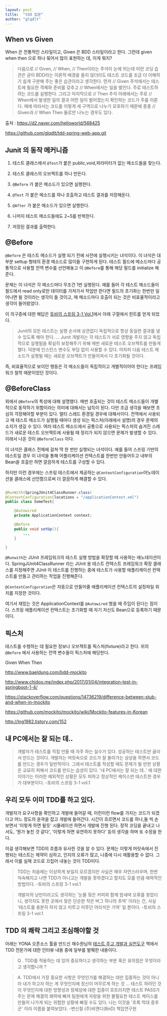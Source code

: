 ```yaml
---
layout: post
title:  "tdd 입문"
author: "glqdlt"
---
```


## When vs Given


When 은 전통적인 스타일이고, Given 은 BDD 스타일이라고 한다.
그런데 given when then 으로 하나 묶어서 많이 표현하는 데, 이게 뭐지?


> 다음으로 // Given, // When, // Then이라는 주석이 눈에 띄는데 이런 코딩 습관은 굳이 BDD라는 이론적 배경을 들지 않더라도 테스트 코드를 조금 더 이해하기 쉽게 구분해 주는 좋은 습관이라고 생각한다. 먼저 // Given 주석에서는 테스트에 필요한 객체와 준비를 갖추고 // When에서는 일을 벌인다. 주로 테스트하려는 코드를 실행한다. 그리고 마지막으로 // Then 주석 아래에서는 주로 // When에서 발생한 일의 결과 어떤 일이 벌어졌는지 확인하는 코드가 주를 이룬다. 때에 따라서는 코드를 이렇게 세 구역으로 나누기 모호하기 때문에 종종 // Given과 // When Then 둘로만 나누는 경우도 있다.

출처 : https://d2.naver.com/helloworld/568425


https://github.com/glqdlt/tdd-spring-web-app.git


## Junit 의 동작 메커니즘

1. 테스트 클래스에서 ```@Test```가 붙은 public,void,파라미터가 없는 메소드들을 찾는다.

2. 테스트 클래스의 오브젝트를 하나 만든다.

3. ```@Before``` 가 붙은 메소드가 있으면 실행한다.

4. ```@Test``` 가 붙은 메소드를 하나 호출하고 테스트 결과를 저장해둔다.

5. ```@After``` 가 붙은 메소드가 있으면 실행한다.

6. 나머지 테스트 메소드들에도 2~5를 반복한다.

7. 저장된 결과를 출력한다.




## @Before 

```@Before``` 은 테스트 메소드가 실행 되기 전에 사전에 실행시키는 녀석이다. 이 녀석은 대부분 settup 형태의 환경 메소드로 많이들 구현하게 된다. 테스트 필드에 메소드마다 공통적으로 사용할 전역 변수를 선언해놓고 이 ```@Before```를 통해 해당 필드를 initialize 해준다. 

문제는 이 녀석은 각 메소드마다 무조건 1번 실행된다. 예를 들어 각 테스트 메소드들이 필드에서 read only로만 데이터를 가져가서 작업만 한다면 필드의 초기화는 한번만 일어나면 될 것이라는 생각이 들 것이고, 매 메소드마다 호출이 되는 것은 비효율적이라고 생각이 들어왔었다.

이 의구증에 대한 해답은 [토비의 스프링 3-1 Vol.1](#)에서 아래 구절에서 힌트를 얻게 되었다.

 > Junit의 모든 테스트는 실행 순서에 상관없디 독립적으로 항상 동일한 결과를 낼 수 있도록 해야 한다. ... Junit 개발자는 각 테스트가 서로 영향을 주지 않고 독립적으로 실행됨을 확실히 보장해주기 위해 매번 새로운 테스트 오브젝트를 만들게 했다. 덕분에 인스턴스 변수도 부담 없이 사용할 수 있다. 어차피 다음 테스트 메소드가 실행될 때는 새로운 오브젝트가 만들어져서 다 초기화될 것이다.

 즉, 비효율적으로 보이던 행동은 각 메소드들이 독립적이고 개별적이어야 한다는 프레임워크 철학 때문이었던 것이다. 


## @BeforeClass

위에서 ```@Before```의 특성에 대해 설명했다. 매번 호출되는 것이 테스트 메소드들이 개별적으로 동작하기 위함이라는 의미에 대해서는 납득이 된다. 다만 조금 생각을 해보면 조심히 걱정해야할 부분이 있다. 멀티 스레드 환경일 경우에 대해서이다. 전역에서 사용되고 매 테스트 메소드가 실행될 때마다 생성 되는 픽스처(아래에서 설명)의 경우 문제의 소지가 생길 수 있다. 여러 테스트 메소드에서 공통으로 사용되는 픽스처의 숨겨진 스레드가 새로운 테스트 오브젝트에 사용될 때 정리가 되지 않으면 문제가 발생할 수 있다.
이래서 나온 것이 ```@BeforeClass``` 이다. 

이 녀석은 클래스 전체에 걸쳐 딱 한 번만 실행되는 녀석이다. 예를 들어 스프링 기반의 테스트일 경우 이 녀석을 통해 어플리케이션 컨텍스트를 한번만 만들어두고 내부의 Bean을 호출만 하면 깔끔하게 테스트를 구성할 수 있다.

하지만 이런 경우에는 스프링 테스트에서 제공하는 ```@ContextConfiguration```어노테이션을 클래스에 선언함으로써 더 깔끔하게 해결할 수 있다.

```java

@RunWith(SpringJUnit4ClassRunner.class)
@ContextConfiguration(locations = "/applicationContext.xml")
public class SomeTest{

    @Autowired
    private ApplicationContext context;

    @Before
    public void setUp(){
        ...
    }

}

```

```@Runwith```는 JUnit 프레임워크의 테스트 실행 방법을 확장할 때 사용하는 애노테이션이다. SpringJUnit4ClassRunner 라는 JUnit 용 테스트 컨텍스트 프레임워크 확장 클래스를 지정해주면 JUnit 이 테스트를 진행하는 중에 테스트가 사용할 애플리케이션 컨텍스트를 만들고 관리하는 작업을 진행해준다.

```@ContextConfiguration```은 자동으로 만들어줄 애플리케이션 컨텍스트의 설정파일 위치를 지정한 것이다.

여기서 재밌는 것은 ApplicationContext를 ```@Autowired``` 했을 때 주입이 된다는 점이다. 스프링 애플리케이션 컨텍스트는 초기화할 때 자기 자신도 Bean으로 등록하기 때문이다.



## 픽스처

테스트를 수행하는 데 필요한 정보나 오브젝트를 픽스처(fixture)라고 한다. 위의 ```@Before``` 에서 사용하는 전역 변수들이 픽스처에 해당한다.

 

Given When Then

http://www.baeldung.com/bdd-mockito

http://www.chidoo.me/index.php/2017/01/04/integration-test-in-springboot-1-4/

https://stackoverflow.com/questions/14736219/difference-between-stub-and-when-in-mockito

https://github.com/mockito/mockito/wiki/Mockito-features-in-Korean

http://lng1982.tistory.com/152


## 내 PC에서는 잘 되는 데..

> 개발자가 테스트를 직접 만들 때 자주 하는 실수가 있다. 성공하는 테스트만 골라서 만드는 것이다. 개발자는 머릿속으로 코드가 잘 돌아가는 상상을 하면서 코드를 만드는 경우가 일반적이다. 그래서 테스트를 작성할 때도 문제가 될 만한 상황은 교묘히 피해서 코드를 만드는 습성이 있다.
'내 PC에서는 잘 되는 데..' 에 대한 이야기는 이러한 예외적인 상황은 모두 피하고 정상적인 케이스만 테스트한 경우가 대부분이다. -토비의 스프링 3-1 vol.1

## 우리 모두 이미 TDD를 하고 있다.

개발자가 요구사항을 확인하고 개발에 들어갈 때, 이런이런 flow를 가지는 코드가 되겠다고 어느 정도의 윤곽을 잡고 개발에 들어간다. 시간이 흐르면서 코드를 하나,둘 씩 손보면서 '이렇게 하면 될듯' 시뮬레이션 하면서 개발에 진행 된다. 정작 코딩을 끝내고 나서도, '뭔가 놓친 것 같다', '이렇게 하면 유연하지 못하다' 등의 생각을 하며 또 수정을 한다.

이걸 생각해보면 TDD의 흐름과 유사한 것을 알 수 있다. 문제는 이렇게 머릿속에서 진행되는 테스트는 제약이 심하고, 인지의 오류가 많고, 나중에 다시 재활용할 수 없다. 그래서 이를 실제 코드로 끄집어 내놓는 것이 TDD이다.

> TDD는 처음에는 이상하게 보일지 모르겠지만 사실은 매우 자연스러우며, 한번 익숙해지고 나면 TDD가 아니고는 개발을 못하겠다고 할지도 모를 만큼 매력적인 방법이다. -토비의 스프링 3-1 vol.1

> 개발자의 낭만이라고도 생각하는  '눈물 젖은 커피와 함께 밤새며 오류를 찾았더니, 생각지도 못한 곳에서 찾은 단순한 작은 버그 하나의 추억' 이라는 건, 사실 '테스트를 충분히 하지 않고 미루고 미루던 어리석은 기억' 일 뿐이다. -토비의 스프링 3-1 vol.1




## TDD 의 쾌락 그리고 조심해야할 것

아래는 YONA 오픈소스 툴을 만드신 채수원님의 [테스트 주고 개발과 실천도구](#) 책에서 TDD 전문가에 대한 인터뷰 내용 중에 일부를 발췌한 내용이다.

> Q . TDD를 적용하는 데 있어 중요하다고 생각하는 부분 혹은 유의점은 무엇이라고 생각합니까 ?
  

> A. TDD에서 가장 중요한 사항은 무엇인가를 해결하는 데만 집중하는 것이 아니라 내가 하고자 하는 게 무엇인지에 정신이 머무르게 하는 것 ... 테스트 하려던 것이 무엇인지에 대한 방향성과 정체성에 대한 집중이 흐트러지면 테스트 PASS가 주는 문제 해결의 쾌락에 빠져 팀원에게 자랑을 위한 불필요한 테스트 케이스를 만들어 나가게 되는 위험한 상황에 빠질 수도 있다. 나는 이것을 '초록 막대 증후군' 이라 이름을 붙여보았다.  -변신철 (주)비앤디(BnD) 책임연구원

  
